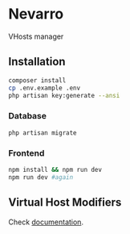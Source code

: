 # Nevarro

VHosts manager

## Installation

```bash
composer install
cp .env.example .env
php artisan key:generate --ansi
```

### Database

```php artisan migrate```

### Frontend

```bash
npm install && npm run dev
npm run dev #again
```

## Virtual Host Modifiers

Check [documentation](modifiers/README.md).
